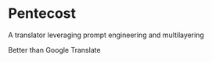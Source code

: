 # Pentecost
A translator leveraging prompt engineering and multilayering

Better than Google Translate
